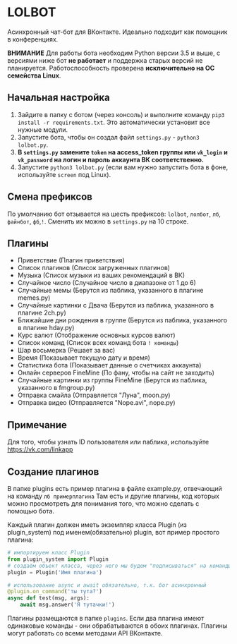 LOLBOT
========

Асинхронный чат-бот для ВКонтакте.
Идеально подходит как помощник в конференциях.

**ВНИМАНИЕ**
Для работы бота необходим Python версии 3.5 и выше, с версиями ниже бот **не работает** и поддержка старых версий не планируется.
Работоспособность проверена **исключительно на ОС семейства Linux**.

## Начальная настройка
1. Зайдите в папку с ботом (через консоль) и выполните команду `pip3 install -r requirements.txt`. Это автоматически установит все нужные модули.
2. Запустите бота, чтобы он создал файл `settings.py` - `python3 lolbot.py`.
3. **В `settings.py` замените `token` на access_token группы или `vk_login` и `vk_password` на логин и пароль аккаунта ВК соответственно.** 
4. Запустите `python3 lolbot.py` (если вам нужно запустить бота в фоне, используйте `screen` под Linux).

## Смена префиксов
По умолчанию бот отзывается на шесть префиксов: `lolbot`, `лолбот`, `лб`, `файнбот`, `фб`,`!`. 
Сменить их можно в `settings.py` на 10 строке.

## Плагины
* Приветствие (Плагин приветствия)
* Список плагинов (Список загруженных плагинов)
* Музыка (Список музыки из ваших рекомендаций в ВК)
* Случайное число (Случайное число в диапазоне от 1 до 6)
* Случайные мемы (Берутся из паблика, указанного в плагине memes.py)
* Случайные картинки с Двача (Берутся из паблика, указанного в плагине 2ch.py)
* Ближайшие дни рождения в группе (Берутся из паблика, указанного в плагине hday.py)
* Курс валют (Отображение основных курсов валют)
* Список команд (Список всех команд бота `! команды`)
* Шар восьмерка (Решает за вас)
* Время (Показывает текущую дату и время)
* Статистика бота (Показывает данные о счетчиках аккаунта)
* Онлайн серверов FineMine (По фану, чтобы на сайт не заходить)
* Случайные картинки из группы FineMine (Берутся из паблика, указанного в fmgroup.py)
* Отправка смайла (Отправляется "Луна", moon.py)
* Отправка видео (Отправляется "Nope.avi", nope.py)

## Примечание
Для того, чтобы узнать ID пользователя или паблика, используйте https://vk.com/linkapp

## Создание плагинов
В папке plugins есть пример плагина в файле example.py, отвечающий на команду `лб примерплагина`
Там есть и другие плагины, код которых можно просмотреть для понимания того, что можно сделать с помощью бота.

Каждый плагин должен иметь экземпляр класса Plugin (из plugin_system) под именем(обязательно) plugin, вот пример простого плагина:
```python
# импортируем класс Plugin
from plugin_system import Plugin
# создаём объект класса, через него мы будем "подписываться" на команды
plugin = Plugin('Имя плагина')

# использование async и await обязательно, т.к. бот асинхронный
@plugin.on_command('ты тута?')
async def test(msg, args):
    await msg.answer('Я тутачки!')
```

Плагины размещаются в папке `plugins`. Если два плагина имеют одинаковые команды - они обрабатываются в обоих плагинах.
Плагины могут работать со всеми методами API ВКонтакте.